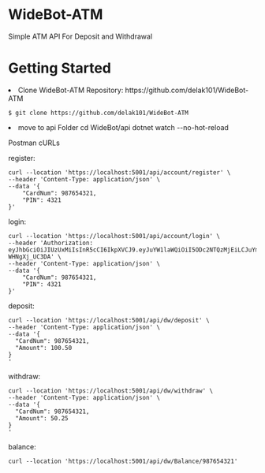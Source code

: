 # WideBot-ATM
Simple ATM API For Deposit and Withdrawal

<h1>Getting Started</h1>
<li>Clone WideBot-ATM Repository: https://github.com/delak101/WideBot-ATM
    
    $ git clone https://github.com/delak101/WideBot-ATM

<!--<li>(windows) install VScode & <a href="https://dotnet.microsoft.com/en-us/apps/aspnet">ASP.Net</a>-->
<li> move to api Folder
cd WideBot/api
dotnet watch --no-hot-reload

Postman cURLs

register:
```
curl --location 'https://localhost:5001/api/account/register' \
--header 'Content-Type: application/json' \
--data '{
	"CardNum": 987654321,
	"PIN": 4321
}'
```
login:
```
curl --location 'https://localhost:5001/api/account/login' \
--header 'Authorization: eyJhbGciOiJIUzUxMiIsInR5cCI6IkpXVCJ9.eyJuYW1laWQiOiI5ODc2NTQzMjEiLCJuYmYiOjE3MDcyOTg3MjQsImV4cCI6MTcwNzkwMzUyNCwiaWF0IjoxNzA3Mjk4NzI0fQ.Tm049mGxXZgz0bUSP0vpTIr1lGgMSds_Fy0AOz1zct1nXyI1yJ_xxV0w54dJOcExGl5oh1NOE-WHNgXj_UC3DA' \
--header 'Content-Type: application/json' \
--data '{
	"CardNum": 987654321,
	"PIN": 4321
}'
```
deposit:
```
curl --location 'https://localhost:5001/api/dw/deposit' \
--header 'Content-Type: application/json' \
--data '{
  "CardNum": 987654321,
  "Amount": 100.50
}
'
```
withdraw:
```
curl --location 'https://localhost:5001/api/dw/withdraw' \
--header 'Content-Type: application/json' \
--data '{
  "CardNum": 987654321,
  "Amount": 50.25
}
'
```
balance:
```
curl --location 'https://localhost:5001/api/dw/Balance/987654321'
```
